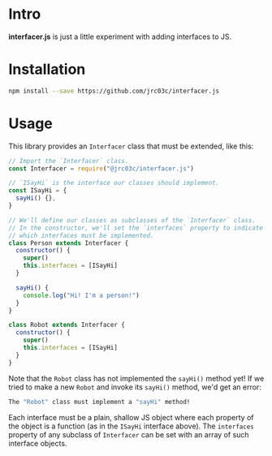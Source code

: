 # Intro

**interfacer.js** is just a little experiment with adding interfaces to JS.

# Installation

```bash
npm install --save https://github.com/jrc03c/interfacer.js
```

# Usage

This library provides an `Interfacer` class that must be extended, like this:

```js
// Import the `Interfacer` class.
const Interfacer = require("@jrc03c/interfacer.js")

// `ISayHi` is the interface our classes should implement.
const ISayHi = {
  sayHi() {},
}

// We'll define our classes as subclasses of the `Interfacer` class.
// In the constructor, we'll set the `interfaces` property to indicate
// which interfaces must be implemented.
class Person extends Interfacer {
  constructor() {
    super()
    this.interfaces = [ISayHi]
  }

  sayHi() {
    console.log("Hi! I'm a person!")
  }
}

class Robot extends Interfacer {
  constructor() {
    super()
    this.interfaces = [ISayHi]
  }
}
```

Note that the `Robot` class has not implemented the `sayHi()` method yet! If we tried to make a new `Robot` and invoke its `sayHi()` method, we'd get an error:

```bash
The "Robot" class must implement a "sayHi" method!
```

Each interface must be a plain, shallow JS object where each property of the object is a function (as in the `ISayHi` interface above). The `interfaces` property of any subclass of `Interfacer` can be set with an array of such interface objects.
